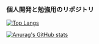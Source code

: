 ### 個人開発と勉強用のリポジトリ

<!--
**s1270146/s1270146** is a ✨ _special_ ✨ repository because its `README.md` (this file) appears on your GitHub profile.

Here are some ideas to get you started:

- 🔭 I’m currently working on ...
- 🌱 I’m currently learning ...
- 👯 I’m looking to collaborate on ...
- 🤔 I’m looking for help with ...
- 💬 Ask me about ...
- 📫 How to reach me: ...
- 😄 Pronouns: ...
- ⚡ Fun fact: ...
-->
[![Top Langs](https://github-readme-stats.vercel.app/api/top-langs/?username=s1270146&theme=gruvbox
)](https://github.com/anuraghazra/github-readme-stats)

[![Anurag's GitHub stats](https://github-readme-stats.vercel.app/api?username=s1270146&theme=gruvbox
)](https://github.com/anuraghazra/github-readme-stats)
